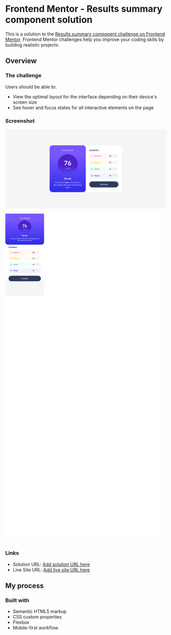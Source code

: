 # Frontend Mentor - Results summary component solution

This is a solution to the [Results summary component challenge on Frontend Mentor](https://www.frontendmentor.io/challenges/results-summary-component-CE_K6s0maV). Frontend Mentor challenges help you improve your coding skills by building realistic projects. 

## Overview

### The challenge

Users should be able to:

- View the optimal layout for the interface depending on their device's screen size
- See hover and focus states for all interactive elements on the page

### Screenshot

![Design preview for the Results summary component coding challenge](./design/Screenshot%202024-06-11%20at%2000-20-29%20Frontend%20Mentor%20Results%20summary%20component.png)


![Design preview fon Mobile](./design/Screenshot%202024-06-11%20at%2000-26-07%20Frontend%20Mentor%20Results%20summary%20component.png)

### Links

- Solution URL: [Add solution URL here](https://your-solution-url.com)
- Live Site URL: [Add live site URL here](https://your-live-site-url.com)

## My process

### Built with

- Semantic HTML5 markup
- CSS custom properties
- Flexbox
- Mobile-first workflow

